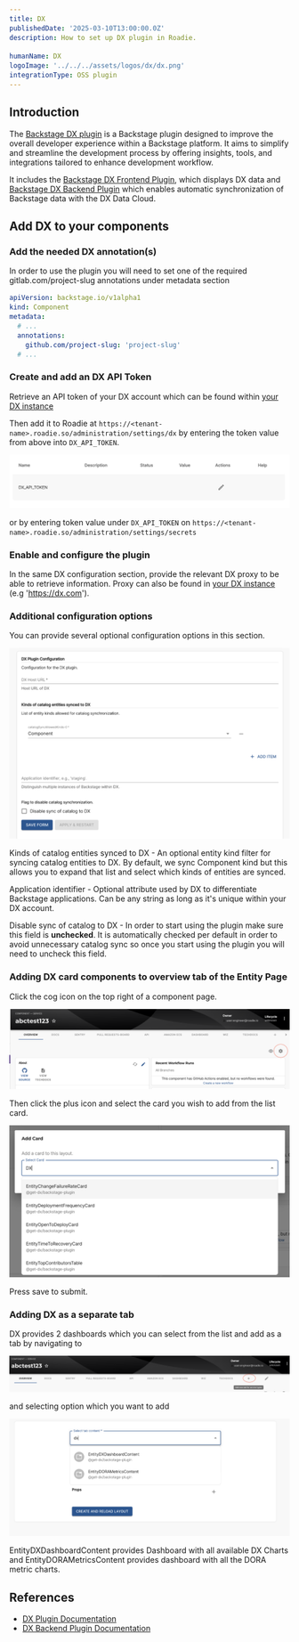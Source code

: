 ```yaml
---
title: DX
publishedDate: '2025-03-10T13:00:00.0Z'
description: How to set up DX plugin in Roadie.

humanName: DX
logoImage: '../../../assets/logos/dx/dx.png'
integrationType: OSS plugin
---
```


## Introduction

The [Backstage DX plugin](https://github.com/get-dx/backstage-plugin) is a Backstage plugin designed to improve the overall developer experience within a Backstage platform. It aims to simplify and streamline the development process by offering insights, tools, and integrations tailored to enhance development workflow.

It includes the [Backstage DX Frontend Plugin](https://github.com/get-dx/backstage-plugin), which displays DX data and [Backstage DX Backend Plugin](https://github.com/get-dx/backstage-backend-plugin/) which enables automatic synchronization of Backstage data with the DX Data Cloud.

## Add DX to your components

### Add the needed DX annotation(s)

In order to use the plugin you will need to set one of the required gitlab.com/project-slug annotations under metadata section

```yaml
apiVersion: backstage.io/v1alpha1
kind: Component
metadata:
  # ...
  annotations:
    github.com/project-slug: 'project-slug'
  # ...
```

### Create and add an DX API Token

Retrieve an API token of your DX account which can be found within [your DX instance](https://app.getdx.com/datacloud/api_keys)

Then add it to Roadie at `https://<tenant-name>.roadie.so/administration/settings/dx` by entering the token value from above into `DX_API_TOKEN`.

![dx-secret](./dx-secret.png)

or by entering token value under `DX_API_TOKEN` on `https://<tenant-name>.roadie.so/administration/settings/secrets`

### Enable and configure the plugin

In the same DX configuration section, provide the relevant DX proxy to be able to retrieve information. Proxy can also be found in [your DX instance](https://app.getdx.com/datacloud/api_keys) (e.g 'https://dx.com').

### Additional configuration options

You can provide several optional configuration options in this section.

![dx-configuration](./dx-configuration.png)

Kinds of catalog entities synced to DX - An optional entity kind filter for syncing catalog entities to DX. By default, we sync Component kind but this allows you to expand that list and select which kinds of entities are synced.

Application identifier - Optional attribute used by DX to differentiate Backstage applications. Can be any string as long as it's unique within your DX account.

Disable sync of catalog to DX - In order to start using the plugin make sure this field is **unchecked**. It is automatically checked per default in order to avoid unnecessary catalog sync so once you start using the plugin you will need to uncheck this field.

### Adding DX card components to overview tab of the Entity Page

Click the cog icon on the top right of a component page.

![add-dx-card-cog.png](./add-dx-card-cog.png)

Then click the plus icon and select the card you wish to add from the list card.

![add-dx-card-list.png](./add-dx-card-list.png)

Press save to submit.

### Adding DX as a separate tab

DX provides 2 dashboards which you can select from the list and add as a tab by navigating to

![add-dx-content.png](./add-dx-content.png)

and selecting option which you want to add

![add-dx-content-list.png](./add-dx-content-list.png)

EntityDXDashboardContent provides Dashboard with all available DX Charts and EntityDORAMetricsContent provides dashboard with all the DORA metric charts.

## References

- [DX Plugin Documentation](https://github.com/get-dx/backstage-plugin)
- [DX Backend Plugin Documentation](https://github.com/get-dx/backstage-backend-plugin)
